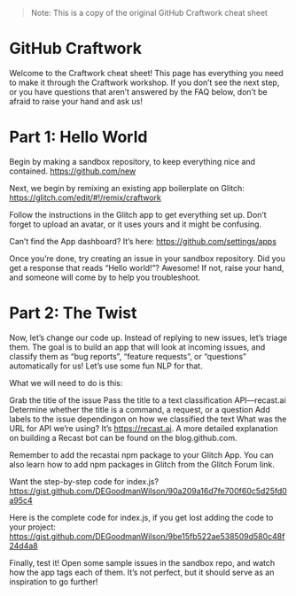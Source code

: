 > Note: This is a copy of the original GitHub Craftwork cheat sheet

# GitHub Craftwork

Welcome to the Craftwork cheat sheet! This page has everything you need to make it through the Craftwork workshop. If you don’t see the next step, or you have questions that aren’t answered by the FAQ below, don’t be afraid to raise your hand and ask us!

# Part 1: Hello World

Begin by making a sandbox repository, to keep everything nice and contained. https://github.com/new

Next, we begin by remixing an existing app boilerplate on Glitch: https://glitch.com/edit/#!/remix/craftwork

Follow the instructions in the Glitch app to get everything set up. Don’t forget to upload an avatar, or it uses yours and it might be confusing.

Can’t find the App dashboard? It’s here: https://github.com/settings/apps

Once you’re done, try creating an issue in your sandbox repository. Did you get a response that reads “Hello world!”? Awesome! If not, raise your hand, and someone will come by to help you troubleshoot.

# Part 2: The Twist

Now, let’s change our code up. Instead of replying to new issues, let’s triage them. The goal is to build an app that will look at incoming issues, and classify them as “bug reports”, “feature requests”, or “questions” automatically for us! Let’s use some fun NLP for that.

What we will need to do is this:

Grab the title of the issue
Pass the title to a text classification API—recast.ai
Determine whether the title is a command, a request, or a question
Add labels to the issue dependingon on how we classified the text
What was the URL for API we’re using? It’s https://recast.ai. A more detailed explanation on building a Recast bot can be found on the blog.github.com.

Remember to add the recastai npm package to your Glitch App. You can also learn how to add npm packages in Glitch from the Glitch Forum link.

Want the step-by-step code for index.js? https://gist.github.com/DEGoodmanWilson/90a209a16d7fe700f60c5d25fd0a95c4

Here is the complete code for index.js, if you get lost adding the code to your project: https://gist.github.com/DEGoodmanWilson/9be15fb522ae538509d580c48f24d4a8

Finally, test it! Open some sample issues in the sandbox repo, and watch how the app tags each of them. It’s not perfect, but it should serve as an inspiration to go further!
